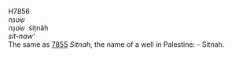 <body>
  <p>H7856<br>  שׂטנה  <br> שִׂטנָה  ‎  śiṭnâh  <br><i>sit-naw‘ </i><br>The same as <a href="h7855.htm">7855</a>  <i>Sitnah</i>, the name of a well in Palestine: - Sitnah.<br></p>
 </body>